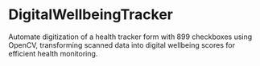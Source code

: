 # DigitalWellbeingTracker
Automate digitization of a health tracker form with 899 checkboxes using OpenCV, transforming scanned data into digital wellbeing scores for efficient health monitoring.
